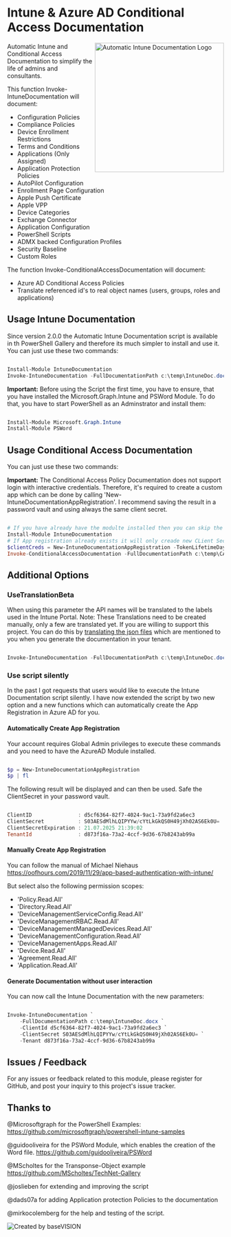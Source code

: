 # Intune & Azure AD Conditional Access Documentation

<img align="right" src="https://github.com/ThomasKur/IntuneDocumentation/raw/master/Logo/IntuneDocumentationLogo.png" width="300px" alt="Automatic Intune Documentation Logo">Automatic Intune and Conditional Access Documentation to simplify the life of admins and consultants.

This function Invoke-IntuneDocumentation will document:

- Configuration Policies
- Compliance Policies
- Device Enrollment Restrictions
- Terms and Conditions
- Applications (Only Assigned)
- Application Protection Policies
- AutoPilot Configuration
- Enrollment Page Configuration
- Apple Push Certificate
- Apple VPP
- Device Categories
- Exchange Connector
- Application Configuration
- PowerShell Scripts
- ADMX backed Configuration Profiles
- Security Baseline
- Custom Roles

The function Invoke-ConditionalAccessDocumentation will document:

- Azure AD Conditional Access Policies
- Translate referenced id's to real object names (users, groups, roles and applications)

## Usage Intune Documentation

Since version 2.0.0 the Automatic Intune Documentation script is available in th PowerShell Gallery and therefore its much simpler to install and use it. You can just use these two commands:

```powershell

Install-Module IntuneDocumentation
Invoke-IntuneDocumentation -FullDocumentationPath c:\temp\IntuneDoc.docx

```

**Important:** Before using the Script the first time, you have to ensure, that you have installed the Microsoft.Graph.Intune and PSWord Module. To do that, you have to start PowerShell as an Adminstrator and install them:

```powershell

Install-Module Microsoft.Graph.Intune
Install-Module PSWord

```

## Usage Conditional Access Documentation

You can just use these two commands:

**Important:** The Conditional Access Policy Documentation does not support login with interactive credentials. Therefore, it's required to create a custom app which can be done by calling 'New-IntuneDocumentationAppRegistration'. I recommend saving the result in a password vault and using always the same client secret.

```powershell

# If you have already have the modulte installed then you can skip the first command. 
Install-Module IntuneDocumentation
# If App registration already exists it will only creade new CLient Secret. If you know the existing from a previous execution you can skip the next line.
$clientCreds = New-IntuneDocumentationAppRegistration -TokenLifetimeDays 5
Invoke-ConditionalAccessDocumentation -FullDocumentationPath c:\temp\CADoc.docx -ClientId $clientCreds.ClientId -Tenant $clientCreds.TenantId -ClientSecret $clientCreds.ClientSecret

```

## Additional Options

### UseTranslationBeta

When using this parameter the API names will be translated to the labels used in the Intune Portal.
Note:
These Translations need to be created manually, only a few are translated yet. If you are willing
to support this project. You can do this by [translating the json files](https://github.com/ThomasKur/IntuneDocumentation/blob/master/AddTranslation.md) which are mentioned to you when you generate the documentation in your tenant.

```powershell

Invoke-IntuneDocumentation -FullDocumentationPath c:\temp\IntuneDoc.docx -UseTranslationBeta

```

### Use script silently

In the past I got requests that users would like to execute the Intune Documentation script silently. I have now extended the script by two new option and a new functions which can automatically create the App Registration in Azure AD for you. 

#### Automatically Create App Registration

Your account requires Global Admin privileges to execute these commands and you need to have the AzureAD Module installed.

```powershell

$p = New-IntuneDocumentationAppRegistration
$p | fl

```

The following result will be displayed and can then be used. Safe the ClientSecret in your password vault.

```powershell

ClientID               : d5cf6364-82f7-4024-9ac1-73a9fd2a6ec3
ClientSecret           : S03AESdMlhLQIPYYw/cYtLkGkQS0H49jXh02AS6Ek0U=
ClientSecretExpiration : 21.07.2025 21:39:02
TenantId               : d873f16a-73a2-4ccf-9d36-67b8243ab99a

```

#### Manually Create App Registration

You can follow the manual of Michael Niehaus https://oofhours.com/2019/11/29/app-based-authentication-with-intune/

But select also the following permission scopes:

- 'Policy.Read.All'
- 'Directory.Read.All'
- 'DeviceManagementServiceConfig.Read.All'
- 'DeviceManagementRBAC.Read.All'
- 'DeviceManagementManagedDevices.Read.All'
- 'DeviceManagementConfiguration.Read.All'
- 'DeviceManagementApps.Read.All'
- 'Device.Read.All'
- 'Agreement.Read.All'
- 'Application.Read.All'

#### Generate Documentation without user interaction

You can now call the Intune Documentation with the new parameters:

```powershell

Invoke-IntuneDocumentation `
    -FullDocumentationPath c:\temp\IntuneDoc.docx `
    -ClientId d5cf6364-82f7-4024-9ac1-73a9fd2a6ec3 `
    -ClientSecret S03AESdMlhLQIPYYw/cYtLkGkQS0H49jXh02AS6Ek0U= `
    -Tenant d873f16a-73a2-4ccf-9d36-67b8243ab99a

```

## Issues / Feedback

For any issues or feedback related to this module, please register for GitHub, and post your inquiry to this project's issue tracker.

## Thanks to

@Microsoftgraph for the PowerShell Examples: <https://github.com/microsoftgraph/powershell-intune-samples>

@guidooliveira for the PSWord Module, which enables the creation of the Word file. <https://github.com/guidooliveira/PSWord>

@MScholtes for the Transponse-Object example <https://github.com/MScholtes/TechNet-Gallery>

@joslieben for extending and improving the script

@dads07a for adding Application protection Policies to the documentation

@mirkocolemberg for the help and testing of the script.

![Created by baseVISION](https://www.basevision.ch/wp-content/uploads/2015/12/baseVISION-Logo_RGB.png)
